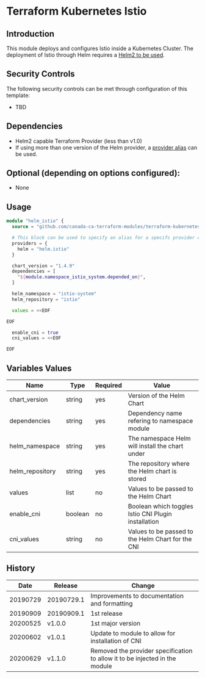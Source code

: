 # Terraform Kubernetes Istio

## Introduction

This module deploys and configures Istio inside a Kubernetes Cluster. The deployment of Istio through Helm requires a [Helm2 to be used](https://discuss.istio.io/t/istios-helm-support-in-2020/5535).

## Security Controls

The following security controls can be met through configuration of this template:

* TBD

## Dependencies

* Helm2 capable Terraform Provider (less than v1.0)
* If using more than one version of the Helm provider, a [provider alias](https://www.terraform.io/docs/configuration/providers.html#alias-multiple-provider-instances) can be used.

## Optional (depending on options configured):

* None

## Usage

```terraform
module "helm_istio" {
  source = "github.com/canada-ca-terraform-modules/terraform-kubernetes-istio?ref=v1.1.0"

  # This block can be used to specify an alias for a specifc provider configuration
  providers = {
    helm = "helm.istio"
  }

  chart_version = "1.4.9"
  dependencies = [
    "${module.namespace_istio_system.depended_on}",
  ]

  helm_namespace = "istio-system"
  helm_repository = "istio"

  values = <<EOF

EOF

  enable_cni = true
  cni_values = <<EOF

EOF
```

## Variables Values

| Name            | Type    | Required | Value                                               |
| --------------- | ------- | -------- | --------------------------------------------------- |
| chart_version   | string  | yes      | Version of the Helm Chart                           |
| dependencies    | string  | yes      | Dependency name refering to namespace module        |
| helm_namespace  | string  | yes      | The namespace Helm will install the chart under     |
| helm_repository | string  | yes      | The repository where the Helm chart is stored       |
| values          | list    | no       | Values to be passed to the Helm Chart               |
| enable_cni      | boolean | no       | Boolean which toggles Istio CNI Plugin installation |
| cni_values      | string  | no       | Values to be passed to the Helm Chart for the CNI   |

## History

| Date     | Release    | Change                                                                      |
| -------- | ---------- | --------------------------------------------------------------------------- |
| 20190729 | 20190729.1 | Improvements to documentation and formatting                                |
| 20190909 | 20190909.1 | 1st release                                                                 |
| 20200525 | v1.0.0     | 1st major version                                                           |
| 20200602 | v1.0.1     | Update to module to allow for installation of CNI                           |
| 20200629 | v1.1.0     | Removed the provider specification to allow it to be injected in the module |
